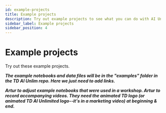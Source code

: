 ```yaml
---
id: example-projects
title: Example projects
description: Try out example projects to see what you can do with AI Unlimited.
sidebar_label: Example projects
sidebar_position: 4
---
```


# Example projects

Try out these example projects.

***The example notebooks and data files will be in the "examples" folder in the TD AI Unlim repo. Here we just need to add links.***

***Artur to adjust example notebooks that were used in a workshop. Artur to record accompanying videos. They need the animated TD logo (or animated TD AI Unlimited logo--it's in a marketing video) at beginning & end.***

